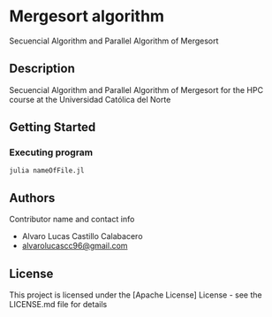 # Mergesort algorithm 
Secuencial Algorithm and Parallel Algorithm of Mergesort

## Description

Secuencial Algorithm and Parallel Algorithm of Mergesort for the HPC course at the Universidad Católica del Norte

## Getting Started

### Executing program

```
julia nameOfFile.jl
```

## Authors

Contributor name and contact info

 - Alvaro Lucas Castillo Calabacero  
 - alvarolucascc96@gmail.com

## License

This project is licensed under the [Apache License] License - see the LICENSE.md file for details
